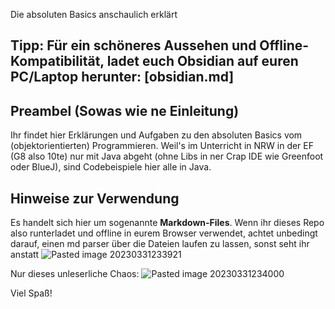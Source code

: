 Die absoluten Basics anschaulich erklärt

## Tipp: Für ein schöneres Aussehen und Offline-Kompatibilität, ladet euch Obsidian auf euren PC/Laptop herunter: [obsidian.md]

## Preambel (Sowas wie ne Einleitung)
Ihr findet hier Erklärungen und Aufgaben zu den absoluten Basics vom (objektorientierten) Programmieren. Weil's im Unterricht in NRW in der EF (G8 also 10te) nur mit Java abgeht (ohne Libs in ner Crap IDE wie Greenfoot oder BlueJ), sind Codebeispiele hier alle in Java.

## **Hinweise zur Verwendung**
Es handelt sich hier um sogenannte **Markdown-Files**. Wenn ihr dieses Repo also runterladet und offline in eurem Browser verwendet, achtet unbedingt darauf, einen md parser über die Dateien laufen zu lassen, sonst seht ihr anstatt
![Pasted image 20230331233921](https://user-images.githubusercontent.com/63197149/229240013-eabf99fb-f063-4e2d-98a8-da25fe6823d7.png)

Nur dieses unleserliche Chaos:
![Pasted image 20230331234000](https://user-images.githubusercontent.com/63197149/229240030-48459f80-d045-4fcd-9e80-b365cc291a93.png)

Viel Spaß!

